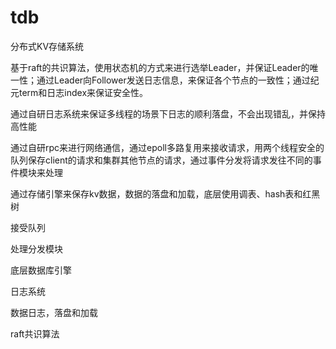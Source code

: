 # tdb
分布式KV存储系统

基于raft的共识算法，使用状态机的方式来进行选举Leader，并保证Leader的唯一性；通过Leader向Follower发送日志信息，来保证各个节点的一致性；通过纪元term和日志index来保证安全性。

通过自研日志系统来保证多线程的场景下日志的顺利落盘，不会出现错乱，并保持高性能

通过自研rpc来进行网络通信，通过epoll多路复用来接收请求，用两个线程安全的队列保存client的请求和集群其他节点的请求，通过事件分发将请求发往不同的事件模块来处理

通过存储引擎来保存kv数据，数据的落盘和加载，底层使用调表、hash表和红黑树


接受队列

处理分发模块

底层数据库引擎

日志系统

数据日志，落盘和加载

raft共识算法



